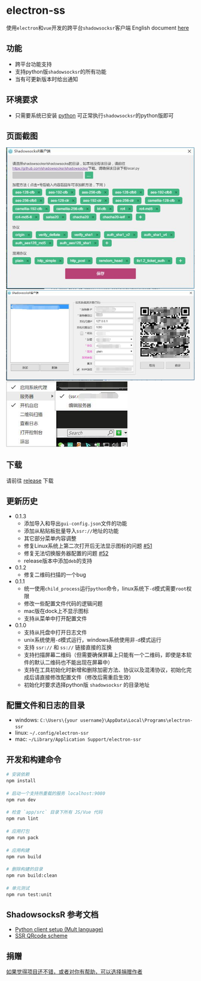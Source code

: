 # electron-ss
使用`electron`和`vue`开发的跨平台`shadowsocksr`客户端
English document [here](./README.en.md)

## 功能
- 跨平台功能支持
- 支持python版`shadowsocksr`的所有功能
- 当有可更新版本时给出通知

## 环境要求
- 只需要系统已安装 [python](https://www.python.org/downloads/) 可正常执行`shadowsocksr`的python版即可

## 页面截图
![](./assets/images/ssr-initialization.jpg)
![](./assets/images/ssr-client.jpg)
![](./assets/images/ssr-client-tray.jpg)

## 下载
请前往 [release](https://github.com/erguotou520/electron-ssr/releases) 下载

## 更新历史
- 0.1.3
  * 添加导入和导出`gui-config.json`文件的功能
  * 添加从粘贴板批量导入`ssr://`地址的功能
  * 其它部分菜单内容调整
  * 修复Linux系统上第二次打开后无法显示图标的问题 [#51](https://github.com/erguotou520/electron-ssr/issues/51)
  * 修复无法切换服务器配置的问题 [#52](https://github.com/erguotou520/electron-ssr/issues/52)
  * release版本中添加`deb`的支持
- 0.1.2
  * 修复二维码扫描的一个bug
- 0.1.1
  * 统一使用`child_process`运行`python`命令，linux系统下`-d`模式需要`root`权限
  * 修改一些配置文件代码的逻辑问题
  * mac版在dock上不显示图标
  * 支持从菜单中打开配置文件
- 0.1.0
  * 支持从托盘中打开日志文件
  * unix系统使用`-d`模式运行，windows系统使用非`-d`模式运行
  * 支持 `ssr://` 和 `ss://` 链接直接的互换
  * 支持扫描屏幕二维码（但需要确保屏幕上只能有一个二维码，即使是本软件的默认二维码也不能出现在屏幕中）
  * 支持在工具初始化时新增和删除加密方法、协议以及混淆协议，初始化完成后请直接修改配置文件（修改后需重启生效）
  * 初始化时要求选择python版 `shadowsocksr` 的目录地址

## 配置文件和日志的目录
* windows: `C:\Users\{your username}\AppData\Local\Programs\electron-ssr`
* linux: `~/.config/electron-ssr`
* mac: `~/Library/Application Support/electron-ssr`

## 开发和构建命令

``` bash
# 安装依赖
npm install

# 启动一个支持热重载的服务 localhost:9080
npm run dev

# 检查 `app/src` 目录下所有 JS/Vue 代码
npm run lint

# 应用打包
npm run pack

# 应用构建
npm run build

# 删除构建的目录
npm run build:clean

# 单元测试
npm run test:unit
```

## ShadowsocksR 参考文档
- [Python client setup (Mult language)](https://github.com/breakwa11/shadowsocks-rss/wiki/Python-client-setup-(Mult-language))
- [SSR QRcode scheme](https://github.com/breakwa11/shadowsocks-rss/wiki/SSR-QRcode-scheme)

## 捐赠
[如果觉得项目还不错，或者对你有帮助，可以选择捐赠作者](https://github.com/erguotou520/donate)
